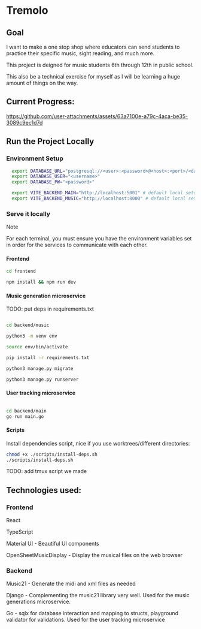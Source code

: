 # Tremolo

## Goal

I want to make a one stop shop where educators can send students to practice their specific music, sight reading, and much more.

This project is deigned for music students 6th through 12th in public school.

This also be a technical exercise for myself as I will be learning a huge amount of things on the way.

## Current Progress:

https://github.com/user-attachments/assets/63a7100e-a79c-4aca-be35-3089c9ec1d7d

## Run the Project Locally

### Environment Setup

``` bash
  export DATABASE_URL="postgresql://<user>:<password>@<host>:<port>/<database>"
  export DATABASE_USER="<username>"
  export DATABASE_PW="<password>"

  export VITE_BACKEND_MAIN="http://localhost:5001" # default local setup
  export VITE_BACKEND_MUSIC="http://localhost:8000" # default local setup
```

### Serve it locally

> [!NOTE]
> For each terminal, you must ensure you have the environment variables set in
> order for the services to communicate with each other.

#### Frontend

``` bash
cd frontend

npm install && npm run dev
```

#### Music generation microservice

TODO: put deps in requirements.txt

``` bash

cd backend/music

python3 -m venv env

source env/bin/activate

pip install -r requirements.txt

python3 manage.py migrate

python3 manage.py runserver

```

#### User tracking microservice


``` bash

cd backend/main
go run main.go

```

#### Scripts

Install dependencies script, nice if you use worktrees/different directories:

``` bash
chmod +x ./scripts/install-deps.sh
./scripts/install-deps.sh
```

TODO: add tmux script we made


## Technologies used:

### Frontend

React

TypeScript

Material UI - Beautiful UI components

OpenSheetMusicDisplay - Display the musical files on the web browser

### Backend

Music21 - Generate the midi and xml files as needed

Django - Complementing the music21 library very well. Used for the music generations microservice.

Go - sqlx for database interaction and mapping to structs, playground validator for validations. Used for the user tracking microservice
